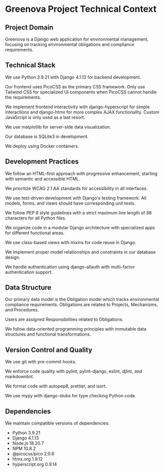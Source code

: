 # Greenova Project Technical Context

## Project Domain

Greenova is a Django web application for environmental management, focusing on
tracking environmental obligations and compliance requirements.

## Technical Stack

We use Python 3.9.21 with Django 4.1.13 for backend development.

Our frontend uses PicoCSS as the primary CSS framework. Only use Tailwind CSS
for specialized UI components when PicoCSS cannot handle the requirements.

We implement frontend interactivity with django-hyperscript for simple
interactions and django-htmx for more complex AJAX functionality. Custom
JavaScript is only used as a last resort.

We use matplotlib for server-side data visualization.

Our database is SQLite3 in development.

We deploy using Docker containers.

## Development Practices

We follow an HTML-first approach with progressive enhancement, starting with
semantic and accessible HTML.

We prioritize WCAG 2.1 AA standards for accessibility in all interfaces.

We use test-driven development with Django's testing framework. All models,
forms, and views should have corresponding unit tests.

We follow PEP 8 style guidelines with a strict maximum line length of 88
characters for all Python files.

We organize code in a modular Django architecture with specialized apps for
different functional areas.

We use class-based views with mixins for code reuse in Django.

We implement proper model relationships and constraints in our database design.

We handle authentication using django-allauth with multi-factor authentication
support.

## Data Structure

Our primary data model is the Obligation model which tracks environmental
compliance requirements. Obligations are related to Projects, Mechanisms, and
Procedures.

Users are assigned Responsibilities related to Obligations.

We follow data-oriented programming principles with immutable data structures
and functional transformations.

## Version Control and Quality

We use git with pre-commit hooks.

We enforce code quality with pylint, pylint-django, eslint, djlint, and
markdownlint.

We format code with autopep8, prettier, and isort.

We use mypy with django-stubs for type checking Python code.

## Dependencies

We maintain compatible versions of dependencies:

- Python 3.9.21
- Django 4.1.13
- Node.js 18.20.7
- NPM 10.8.2
- @picocss/pico 2.0.6
- htmx.org 1.9.12
- hyperscript.org 0.9.14
